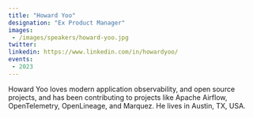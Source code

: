 ```yaml
---
title: "Howard Yoo"
designation: "Ex Product Manager"
images:
 - /images/speakers/howard-yoo.jpg
twitter: 
linkedin: https://www.linkedin.com/in/howardyoo/
events:
 - 2023
---
```


Howard Yoo loves modern application observability, and open source projects, and has been contributing to projects like Apache Airflow, OpenTelemetry, OpenLineage, and Marquez. He lives in Austin, TX, USA.